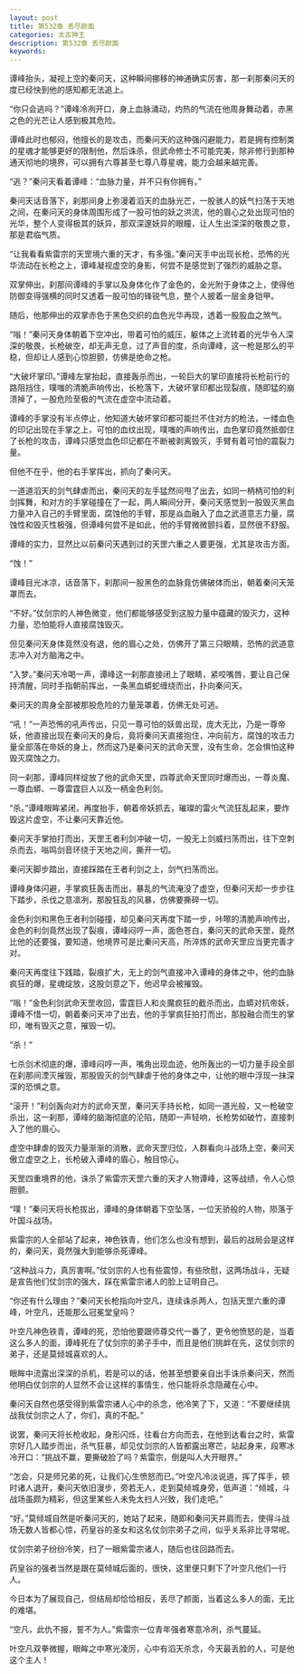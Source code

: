 ```yaml
---
layout: post
title: 第532章 丢尽颜面
categories: 太古神王
description: 第532章 丢尽颜面
keywords:
---
```


谭峰抬头，凝视上空的秦问天，这种瞬间挪移的神通确实厉害，那一刹那秦问天的度已经快到他的感知都无法追上。

“你只会逃吗？”谭峰冷冽开口，身上血脉涌动，灼热的气流在他周身舞动着，赤黑之色的光芒让人感到极其危险。

谭峰此时也郁闷，他擅长的是攻击，而秦问天的这种强闪避能力，若是拥有控制类的星魂才能够更好的限制他，然后诛杀，但武命修士不可能完美，除非修行到那种通天彻地的境界，可以拥有六尊甚至七尊八尊星魂，能力会越来越完善。

“逃？”秦问天看着谭峰：“血脉力量，并不只有你拥有。”

秦问天话音落下，刹那间身上弥漫着滔天的血脉光芒，一股骇人的妖气扫荡于天地之间，在秦问天的身体周围形成了一股可怕的妖之洪流，他的眉心之处出现可怕的光华，整个人变得极其的妖异，那双深邃妖异的眼瞳，让人生出深深的敬畏之意，那是君临气质。

“让我看看紫雷宗的天罡境六重的天才，有多强。”秦问天手中出现长枪，恐怖的光华流动在长枪之上，谭峰凝视虚空的身影，何尝不是感觉到了强烈的威胁之意。

双掌伸出，刹那间谭峰的手掌以及身体化作了金色的，金光附于身体之上，使得他防御变得强横的同时又透着一股可怕的锋锐气息，整个人披着一层金身铠甲。

随后，他那伸出的双掌赤色于黑色交织的血色光华再现，透着一股股血之煞气。

“嗡！”秦问天身体朝着下空冲出，带着可怕的威压，躯体之上流转着的光华令人深深的敬畏，长枪破空，却无声无息，过了声音的度，杀向谭峰，这一枪是那么的平稳，但却让人感到心惊胆颤，仿佛是绝命之枪。

“大破坏掌印。”谭峰左掌抬起，直接轰杀而出，一轮巨大的掌印直接将长枪前行的路阻挡住，噗嗤的清脆声响传出，长枪落下，大破坏掌印都出现裂痕，随即猛的崩溃掉了，一股危险至极的气流在虚空中流动着。

谭峰的手掌没有半点停止，他知道大破坏掌印都可能拦不住对方的枪法，一缕血色的印记出现在手掌之上，可怕的血纹出现，噗嗤的声响传出，血色掌印竟然抵御住了长枪的攻击，谭峰只感觉血色印记都在不断被剥离毁灭，手臂有着可怕的震裂力量。

但他不在乎，他的右手掌挥出，抓向了秦问天。

一道道滔天的剑气肆虐而出，秦问天的左手猛然间甩了出去，如同一柄柄可怕的利剑挥舞，和对方的手掌碰撞在了一起，两人瞬间分开，秦问天感觉到一股毁灭黑血力量冲入自己的手臂里面，腐蚀他的手臂，那是焱血融入了血之武道意志力量，腐蚀性和毁灭性极强，但谭峰何尝不是如此，他的手臂微微颤抖着，显然很不舒服。

谭峰的实力，显然比以前秦问天遇到过的天罡六重之人要更强，尤其是攻击方面。

“蚀！”

谭峰目光冰凉，话音落下，刹那间一股黑色的血脉竟仿佛破体而出，朝着秦问天笼罩而去。

“不好。”仗剑宗的人神色微变，他们都能够感受到这股力量中蕴藏的毁灭力，这种力量，恐怕能将人直接腐蚀毁灭。

但见秦问天身体竟然没有退，他的眉心之处，仿佛开了第三只眼睛，恐怖的武道意志冲入对方脑海之中。

“入梦。”秦问天冷喝一声，谭峰这一刹那直接闭上了眼睛，紧咬嘴唇，要让自己保持清醒，同时手指朝前挥出，一条黑血蟒蛇缠绕而出，扑向秦问天。

秦问天的周身全部被那股危险的力量笼罩着，仿佛无处可逃。

“吼！”一声恐怖的吼声传出，只见一尊可怕的妖兽出现，庞大无比，乃是一尊帝妖，他直接出现在秦问天的身后，竟将秦问天直接抱住，冲向前方，腐蚀的攻击力量全部落在帝妖的身上，然而这乃是秦问天的武命天罡，没有生命，怎会惧怕这种毁灭腐蚀之力。

同一刹那，谭峰同样绽放了他的武命天罡，四尊武命天罡同时爆而出，一尊炎魔、一尊血蟒、一尊雷霆巨人以及一柄金色利剑。

“杀。”谭峰眼眸紧闭，再度抬手，朝着帝妖抓去，璀璨的雷火气流狂乱起来，要炸毁这片虚空，不让秦问天靠近他。

秦问天手掌拍打而出，天罡王者利剑冲破一切，一股无上剑威扫荡而出，往下空刺杀而去，嗡鸣剑音环绕于天地之间，撕开一切。

秦问天脚步踏出，直接踩踏在王者利剑之上，剑气扫荡而出。

谭峰身体闪避，手掌疯狂轰击而出，暴乱的气流淹没了虚空，但秦问天却一步步往下踏步，杀伐之意凛冽，那股狂乱的风暴，仿佛要撕碎一切。

金色利剑和黑色王者利剑碰撞，却见秦问天再度下踏一步，咔嚓的清脆声响传出，金色的利剑竟然出现了裂痕，谭峰闷哼一声，面色苍白，秦问天的武命天罡，竟然比他的还要强，要知道，他境界可是比秦问天高，所淬炼的武命天罡应当更完善才对。

秦问天再度往下践踏，裂痕扩大，无上的剑气直接冲入谭峰的身体之中，他的血脉疯狂的爆，星魂绽放，这股剑意之下，他迟早会被摧毁。

“嗡！”金色利剑武命天罡收回，雷霆巨人和炎魔疯狂的截杀而出，血蟒对抗帝妖，谭峰不惜一切，朝着秦问天冲了出去，他的手掌疯狂拍打而出，那股融合而生的掌印，唯有毁灭之意，摧毁一切。

“杀！”

七杀剑术彻底的爆，谭峰闷哼一声，嘴角出现血迹，他所轰出的一切力量手段全部在刹那间湮灭摧毁，那股毁灭的剑气肆虐于他的身体之中，让他的眼中浮现一抹深深的恐惧之意。

“滚开！”利剑轰向对方的武命天罡，秦问天手持长枪，如同一道光般，又一枪破空杀出，这一刹那，谭峰的脑海彻底的沦陷，随即一声轻响，长枪势如破竹，直接刺入了他的眉心。

虚空中肆虐的毁灭力量渐渐的消散，武命天罡归位，人群看向斗战场上空，秦问天傲立虚空之上，长枪破入谭峰的眉心，触目惊心。

天罡四重境界的他，诛杀了紫雷宗天罡六重的天才人物谭峰，这等战绩，令人心惊胆颤。

“噗！”秦问天将长枪拔出，谭峰的身体朝着下空坠落，一位天骄般的人物，陨落于叶国斗战场。

紫雷宗的人全部站了起来，神色铁青，他们怎么也没有想到，最后的战局会是这样的，秦问天，竟然强大到能够杀死谭峰。

“这种战斗力，真厉害啊。”仗剑宗的人也有些震惊，有些欣慰，这两场战斗，无疑是宣告他们仗剑宗的强大，踩在紫雷宗诸人的脸上证明自己。

“你还有什么理由？”秦问天长枪指向叶空凡，连续诛杀两人，包括天罡六重的谭峰，叶空凡，还能那么冠冕堂皇吗？

叶空凡神色铁青，谭峰的死，恐怕他要跟师尊交代一番了，更令他愤怒的是，当着这么多人的面，谭峰死在了仗剑宗的弟子手中，而且是他们挑衅在先，这仗剑宗的弟子，还是莫倾城喜欢的人。

眼眸中流露出深深的杀机，若是可以的话，他甚至想要亲自出手诛杀秦问天，然而他明白仗剑宗的人显然不会让这样的事情生，他只能将杀念隐藏在心中。

秦问天自然也感受得到紫雷宗诸人心中的杀念，他冷笑了下，又道：“不要继续挑战我仗剑宗之人了，你们，真的不配。”

说罢，秦问天将长枪收起，身形闪烁，往看台方向而去，在他到达看台之时，紫雷宗好几人踏步而出，杀气狂暴，却见仗剑宗的人皆都露出寒芒，站起身来，段寒冰冷开口：“挑战不赢，要撕破脸了吗？紫雷宗，倒是叫人大开眼界。”

“怎会，只是师兄弟的死，让我们心生愤怒而已。”叶空凡冷淡说道，挥了挥手，顿时诸人退开，秦问天依旧漫步，旁若无人，走到莫倾城身旁，低声道：“倾城，斗战场虽颇为精彩，但这里某些人未免太扫人兴致，我们走吧。”

“好。”莫倾城自然是听秦问天的，她站了起来，随即和秦问天并肩而去，使得斗战场无数人皆都心惊，药皇谷的圣女和这名仗剑宗弟子之间，似乎关系非比寻常呢。

仗剑宗弟子纷纷冷笑，扫了一眼紫雷宗诸人，随后也往回路而去。

药皇谷的强者当然是跟在莫倾城后面的，很快，这里便只剩下了叶空凡他们一行人。

今日本为了展现自己，但结局却恰恰相反，丢尽了颜面，当着这么多人的面，无比的难堪。

“空凡，此仇不报，誓不为人。”紫雷宗一位青年强者寒意冷冽，杀气蔓延。

叶空凡双拳微握，眼眸之中寒光凌厉，心中有滔天杀念，今天最丢脸的人，可是他这个主人！
